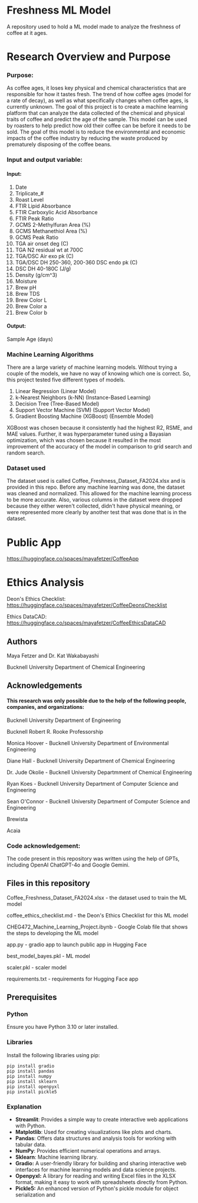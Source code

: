 # Freshness ML Model

A repository used to hold a ML model made to analyze the freshness of coffee at it ages.

# Research Overview and Purpose

### Purpose:

As coffee ages, it loses key physical and chemical characteristics that are responsible for how it tastes fresh. The trend of how coffee ages (model for a rate of decay), as well as
what specifically changes when coffee ages, is currently unknown. The goal of this project is to create a machine learning platform that can analyze the data collected of the chemical
and physical traits of coffee and predict the age of the sample. This model can be used by roasters to help predict how old their coffee can be before it needs to be sold. The goal
of this model is to reduce the environmental and economic impacts of the coffee industry by reducing the waste produced by prematurely disposing of the coffee beans. 

### Input and output variable:

#### Input:
1. Date
2. Triplicate_#
3. Roast Level
4. FTIR Lipid Absorbance
5. FTIR Carboxylic Acid Absorbance
6. FTIR Peak Ratio
7. GCMS 2-Methylfuran Area (%)
8. GCMS Methanethiol Area (%)
9. GCMS Peak Ratio
10. TGA air onset deg (C)
11. TGA N2 residual wt at 700C
12. TGA/DSC Air exo pk (C)
13. TGA/DSC DH 250-360, 200-360	DSC endo pk (C)
14. DSC DH 40-180C (J/g)
15. Density (g/cm^3)
16. Moisture
17. Brew pH
18. Brew TDS
19. Brew Color L
20. Brew Color a
21. Brew Color b

#### Output: 

Sample Age (days)

### Machine Learning Algorithms

There are a large variety of machine learning models. Without trying a couple of the models, we have no way of knowing which one is correct. So, this project tested five different types of models. 

1. Linear Regression (Linear Model)
2. k-Nearest Neighbors (k-NN) (Instance-Based Learning)
3. Decision Tree (Tree-Based Model)
4. Support Vector Machine (SVM) (Support Vector Model)
5. Gradient Boosting Machine (XGBoost) (Ensemble Model)

XGBoost was chosen because it consistently had the highest R2, RSME, and MAE values. Further, it was hyperparameter tuned using a Bayasian optimization, which was chosen because it resulted in the most improvement of the accuracy of the model in comparison to grid search and random search. 

### Dataset used

The dataset used is called Coffee_Freshness_Dataset_FA2024.xlsx and is provided in this repo. Before any machine learning was done, the dataset was cleaned and normalized. This allowed for the machine learning process to be more accurate. Also, various columns in the dataset were dropped because they either weren't collected, didn't have physical meaning, or were represented more clearly by another test that was done that is in the dataset. 

# Public App

https://huggingface.co/spaces/mayafetzer/CoffeeApp

# Ethics Analysis

Deon's Ethics Checklist: https://huggingface.co/spaces/mayafetzer/CoffeeDeonsChecklist

Ethics DataCAD: https://huggingface.co/spaces/mayafetzer/CoffeeEthicsDataCAD

## Authors
Maya Fetzer and Dr. Kat Wakabayashi

Bucknell University Department of Chemical Engineering

## Acknowledgements 
#### This research was only possible due to the help of the following people, companies, and organizations:

Bucknell University Department of Engineering

Bucknell Robert R. Rooke Professorship 

Monica Hoover - Bucknell University Department of Environmental Engineering

Diane Hall - Bucknell University Department of Chemical Engineering

Dr. Jude Okolie - Bucknell University Departmment of Chemical Engineering

Ryan Koes - Bucknell University Department of Computer Science and Engineering

Sean O'Connor  - Bucknell University Department of Computer Science and Engineering

Brewista

Acaia

### Code acknowledgement:
The code present in this repository was written using the help of GPTs, including OpenAI ChatGPT-4o and Google Gemini. 

## Files in this repository

Coffee_Freshness_Dataset_FA2024.xlsx - the dataset used to train the ML model 

coffee_ethics_checklist.md - the Deon's Ethics Checklist for this ML model 

CHEG472_Machine_Learning_Project.ibynb - Google Colab file that shows the steps to developing the ML model

app.py - gradio app to launch public app in Hugging Face

best_model_bayes.pkl - ML model

scaler.pkl - scaler model 

requirements.txt - requirements for Hugging Face app 

## Prerequisites

### Python
Ensure you have Python 3.10 or later installed.

### Libraries
Install the following libraries using pip:

```
pip install gradio
pip install pandas
pip install numpy
pip install sklearn
pip install openpyxl
pip install pickle5
```

### Explanation

- **Streamlit**: Provides a simple way to create interactive web applications with Python.
- **Matplotlib**: Used for creating visualizations like plots and charts.
- **Pandas**: Offers data structures and analysis tools for working with tabular data.
- **NumPy**: Provides efficient numerical operations and arrays.
- **Sklearn**: Machine learning library.
- **Gradio:** A user-friendly library for building and sharing interactive web interfaces for machine learning models and data science projects.
- **Openpyxl:** A library for reading and writing Excel files in the XLSX format, making it easy to work with spreadsheets directly from Python.
- **Pickle5:** An enhanced version of Python's pickle module for object serialization and
